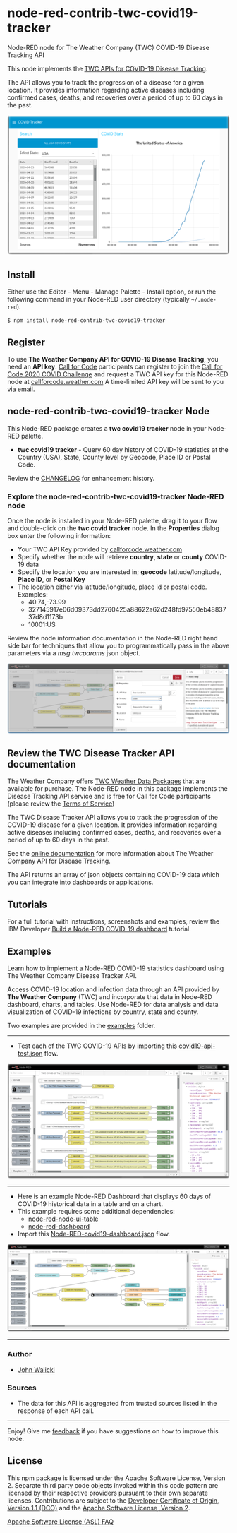 # node-red-contrib-twc-covid19-tracker
Node-RED node for The Weather Company (TWC) COVID-19 Disease Tracking API

This node implements the [TWC APIs for COVID-19 Disease Tracking](https://docs.google.com/document/d/1VOOQ0yp_QFltYDerXvD-Ew03XdYZeysnvX86EcaTik0).

The API allows you to track the progression of a disease for a given location.  It provides information regarding active diseases including confirmed cases, deaths, and recoveries over a period of up to 60 days in the past.

![Node-RED COVID-19 Dashboard](screenshots/Node-RED-COVID19-Dashboard.png)

## Install

Either use the Editor - Menu - Manage Palette - Install option, or run the following command in your Node-RED user directory (typically `~/.node-red`).
```
$ npm install node-red-contrib-twc-covid19-tracker
```

## Register

To use **The Weather Company API for COVID-19 Disease Tracking**, you need an **API key**.  [Call for Code](https://developer.ibm.com/callforcode) participants can register to join the [Call for Code 2020 COVID Challenge](https://developer.ibm.com/callforcode/getstarted/covid-19/) and request a TWC API key for this Node-RED node at [callforcode.weather.com](https://callforcode.weather.com) A time-limited API key will be sent to you via email.

## node-red-contrib-twc-covid19-tracker Node

This Node-RED package creates a **twc covid19 tracker** node in your Node-RED palette.
- **twc covid19 tracker** - Query 60 day history of COVID-19 statistics at the Country (USA), State, County level by Geocode, Place ID or Postal Code.

Review the [CHANGELOG](https://github.com/call-for-code/node-red-contrib-twc-covid19-tracker/blob/master/CHANGELOG.md) for enhancement history.

### Explore the node-red-contrib-twc-covid19-tracker Node-RED node

Once the node is installed in your Node-RED palette, drag it to your flow and double-click on the **twc covid tracker** node. In the **Properties** dialog box enter the following information:

* Your TWC API Key provided by [callforcode.weather.com](https://callforcode.weather.com)
* Specify whether the node will retrieve **country**, **state** or **county** COVID-19 data
* Specify the location you are interested in; **geocode** latitude/longitude, **Place ID**, or **Postal Key**
* The location either via latitude/longitude, place id or postal code.  Examples:
  * 40.74,-73.99
  * 327145917e06d09373dd2760425a88622a62d248fd97550eb4883737d8d1173b
  * 10001:US

Review the node information documentation in the Node-RED right hand side bar for techniques that allow you to programmatically pass in the above parameters via a *msg.twcparams* json object.

![node-red-contrib-twc-covid19-tracker node properties](screenshots/node-red-contrib-twc-covid19-tracker-nodeproperties.png)

## Review the TWC Disease Tracker API documentation

The Weather Company offers [TWC Weather Data Packages](https://business.weather.com/products/weather-data-packages) that are available for purchase. The Node-RED node in this package implements the Disease Tracking API service and is free for Call for Code participants (please review the [Terms of Service](https://callforcode.weather.com/register/))

The TWC Disease Tracker API allows you to track the progression of the COVID-19 disease for a given location. It provides information regarding active diseases including confirmed cases, deaths, and recoveries over a period of up to 60 days in the past.

See the [online documentation](https://docs.google.com/document/d/1VOOQ0yp_QFltYDerXvD-Ew03XdYZeysnvX86EcaTik0) for more information about The Weather Company API for Disease Tracking.

The API returns an array of json objects containing COVID-19 data which you can integrate into dashboards or applications.

## Tutorials

For a full tutorial with instructions, screenshots and examples, review the IBM Developer
[Build a Node-RED COVID-19 dashboard](https://developer.ibm.com/tutorials/build-a-node-red-covid-19-dashboard-using-twc-disease-tracker-api/) tutorial.

## Examples

Learn how to implement a Node-RED COVID-19 statistics dashboard using The Weather Company Disease Tracker API.

Access COVID-19 location and infection data through an API provided by **The Weather Company** (TWC) and incorporate that data in
Node-RED dashboard, charts, and tables. Use Node-RED for data analysis and data visualization of COVID-19 infections
by country, state and county.

Two examples are provided in the [examples](https://github.com/call-for-code/node-red-contrib-twc-covid19-tracker/tree/master/examples) folder.

___

- Test each of the TWC COVID-19 APIs by importing this [covid19-api-test.json](https://github.com/call-for-code/node-red-contrib-twc-covid19-tracker/blob/master/examples/covid19-api-test.json) flow.

![COVID API Test Example](screenshots/Node-RED-TWC-COVID-api-test-flow.png)

___

- Here is an example Node-RED Dashboard that displays 60 days of COVID-19 historical data in a table and on a chart.
- This example requires some additional dependencies:
  - [node-red-node-ui-table](https://flows.nodered.org/node/node-red-node-ui-table)
  - [node-red-dashboard](https://flows.nodered.org/node/node-red-dashboard)
- Import this [Node-RED-covid19-dashboard.json](https://github.com/call-for-code/node-red-contrib-twc-covid19-tracker/blob/master/examples/Node-RED-covid19-dashboard.json) flow.

![COVID-19 Dashboard](screenshots/Node-RED-COVID19-Dashboard-flow.png)

___

### Author

- [John Walicki](https://github.com/johnwalicki/)

### Sources

- The data for this API is aggregated from trusted sources listed in the response of each API call.

___

Enjoy!  Give me [feedback](https://github.com/call-for-code/node-red-contrib-twc-covid19-tracker/issues) if you have suggestions on how to improve this node.

## License

This npm package is licensed under the Apache Software License, Version 2.  Separate third party code objects invoked within this code pattern are licensed by their respective providers pursuant to their own separate licenses. Contributions are subject to the [Developer Certificate of Origin, Version 1.1 (DCO)](https://developercertificate.org/) and the [Apache Software License, Version 2](http://www.apache.org/licenses/LICENSE-2.0.txt).

[Apache Software License (ASL) FAQ](http://www.apache.org/foundation/license-faq.html#WhatDoesItMEAN)
